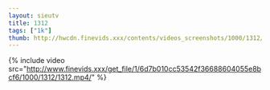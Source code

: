 ```yaml
--- 
layout: sieutv
title: 1312
tags: ["1k"]
thumb: http://hwcdn.finevids.xxx/contents/videos_screenshots/1000/1312/preview.mp4.jpg
---
```

{% include video src="http://www.finevids.xxx/get_file/1/6d7b010cc53542f36688604055e8bcf6/1000/1312/1312.mp4/" %} 
